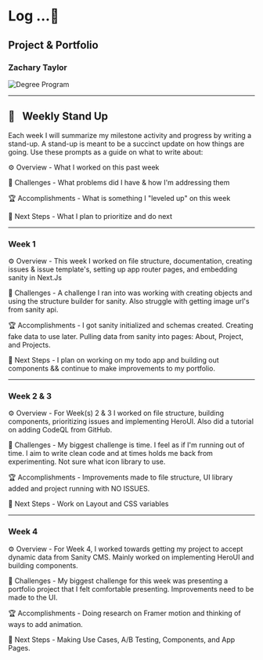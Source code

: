 # Log ...🚀

## Project & Portfolio

### Zachary Taylor

![Degree Program](https://img.shields.io/badge/degree-web%20development-blue.svg)&nbsp;

---

## 📢 &nbsp; Weekly Stand Up

Each week I will summarize my milestone activity and progress by writing a stand-up. A stand-up is meant to be a succinct update on how things are going. Use these prompts as a guide on what to write about:

⚙️ Overview - What I worked on this past week

🌵 Challenges - What problems did I have & how I'm addressing them

🏆 Accomplishments - What is something I "leveled up" on this week

🔮 Next Steps - What I plan to prioritize and do next

---

### Week 1

⚙️ Overview - This week I worked on file structure, documentation, creating issues & issue template's, setting up app router pages, and embedding sanity in Next.Js

🌵 Challenges - A challenge I ran into was working with creating objects and using the structure builder for sanity. Also struggle with getting image url's from sanity api.

🏆 Accomplishments - I got sanity initialized and schemas created. Creating fake data to use later. Pulling data from sanity into pages: About, Project, and Projects.

🔮 Next Steps - I plan on working on my todo app and building out components && continue to make improvements to my portfolio.

---

### Week 2 & 3

⚙️ Overview - For Week(s) 2 & 3 I worked on file structure, building components, prioritizing issues and implementing HeroUI. Also did a tutorial on adding CodeQL from GitHub.

🌵 Challenges - My biggest challenge is time. I feel as if I'm running out of time. I aim to write clean code and at times holds me back from experimenting. Not sure what icon library to use.

🏆 Accomplishments - Improvements made to file structure, UI library added and project running with NO ISSUES.

🔮 Next Steps - Work on Layout and CSS variables

---

### Week 4

⚙️ Overview - For Week 4, I worked towards getting my project to accept dynamic data from Sanity CMS. Mainly worked on implementing HeroUI and building components.

🌵 Challenges - My biggest challenge for this week was presenting a portfolio project that I felt comfortable presenting. Improvements need to be made to the UI.

🏆 Accomplishments - Doing research on Framer motion and thinking of ways to add animation.

🔮 Next Steps - Making Use Cases, A/B Testing, Components, and App Pages.
